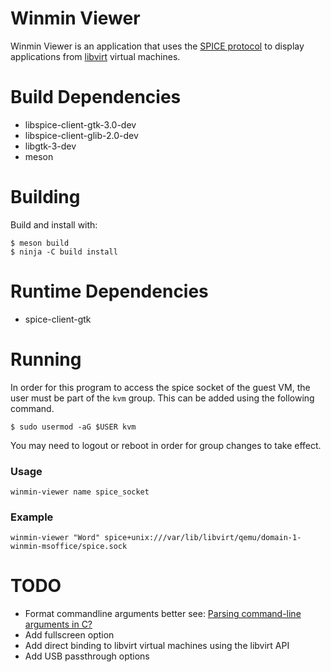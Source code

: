 # Winmin Viewer

Winmin Viewer is an application that uses the [SPICE protocol](https://www.spice-space.org/) to display applications from [libvirt](https://libvirt.org/) virtual machines.

# Build Dependencies

- libspice-client-gtk-3.0-dev
- libspice-client-glib-2.0-dev
- libgtk-3-dev
- meson

# Building

Build and install with:

```
$ meson build
$ ninja -C build install
```
# Runtime Dependencies

- spice-client-gtk

# Running

In order for this program to access the spice socket of the guest VM, the user must be part of the `kvm` group. This can be added using the following command.
```
$ sudo usermod -aG $USER kvm
```

You may need to logout or reboot in order for group changes to take effect.

### Usage
```
winmin-viewer name spice_socket
```
### Example
```
winmin-viewer "Word" spice+unix:///var/lib/libvirt/qemu/domain-1-winmin-msoffice/spice.sock
```
# TODO
- Format commandline arguments better see: [Parsing command-line arguments in C?](https://stackoverflow.com/questions/9642732/parsing-command-line-arguments-in-c)
- Add fullscreen option
- Add direct binding to libvirt virtual machines using the libvirt API
- Add USB passthrough options